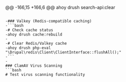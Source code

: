 @@ -166,15 +166,6 @@
 ahoy drush search-api:clear
 ```
 
-### Valkey (Redis-compatible caching)
-```bash
-# Check cache status
-ahoy drush cache:rebuild
-
-# Clear Redis/Valkey cache
-ahoy drush php-eval "\Drupal\redis\Client\ClientInterface::flushAll();"
-```
-
 ### ClamAV Virus Scanning
 ```bash
 # Test virus scanning functionality
